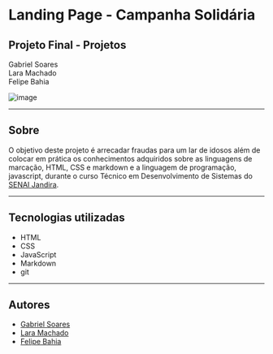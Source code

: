 # Landing Page - Campanha Solidária
## Projeto Final - Projetos

Gabriel Soares
<br>
Lara Machado
<br>
Felipe Bahia

![image](https://github.com/user-attachments/assets/79e63344-1aa1-4ffb-87e0-721c1fc3f266)


---

## Sobre

O objetivo deste projeto é arrecadar fraudas para um lar de idosos além de colocar em prática os conhecimentos adquiridos sobre as linguagens de marcação, HTML, CSS e markdown e a linguagem de programação, javascript, durante o curso Técnico em Desenvolvimento de Sistemas do [SENAI Jandira](https://sp.senai.br/unidade/jandira/).

---

## Tecnologias utilizadas
- HTML
- CSS
- JavaScript
- Markdown
- git

---

## Autores
- [Gabriel Soares](https://www.linkedin.com/in/gabriel-soares-3098782b0/)
- [Lara Machado](https://github.com/lahoracio)
- [Felipe Bahia](https://github.com/felipe962)
